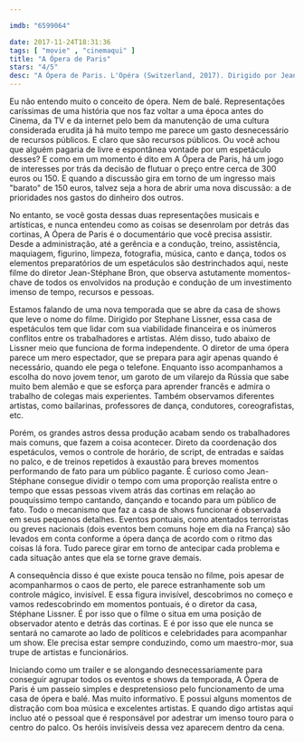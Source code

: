 ```yaml
---

imdb: "6599064"

date: 2017-11-24T18:31:36
tags: [ "movie" , "cinemaqui" ]
title: "A Ópera de Paris"
stars: "4/5"
desc: "A Ópera de Paris. L'Opéra (Switzerland, 2017). Dirigido por Jean-Stéphane Bron. Com Stéphane Lissner (Himself), Benjamin Millepied."
---
```

Eu não entendo muito o conceito de ópera. Nem de balé. Representações caríssimas de uma história que nos faz voltar a uma época antes do Cinema, da TV e da internet pelo bem da manutenção de uma cultura considerada erudita já há muito tempo me parece um gasto desnecessário de recursos públicos. E claro que são recursos públicos. Ou você achou que alguém pagaria de livre e espontânea vontade por um espetáculo desses? E como em um momento é dito em A Ópera de Paris, há um jogo de interesses por trás da decisão de flutuar o preço entre cerca de 300 euros ou 150. E quando a discussão gira em torno de um ingresso mais "barato" de 150 euros, talvez seja a hora de abrir uma nova discussão: a de prioridades nos gastos do dinheiro dos outros.

No entanto, se você gosta dessas duas representações musicais e artísticas, e nunca entendeu como as coisas se desenrolam por detrás das cortinas, A Ópera de Paris é o documentário que você precisa assistir. Desde a administração, até a gerência e a condução, treino, assistência, maquiagem, figurino, limpeza, fotografia, música, canto e dança, todos os elementos preparatórios de um espetáculos são destrinchados aqui, neste filme do diretor Jean-Stéphane Bron, que observa astutamente momentos-chave de todos os envolvidos na produção e condução de um investimento imenso de tempo, recursos e pessoas. 

Estamos falando de uma nova temporada que se abre da casa de shows que leve o nome do filme. Dirigido por Stephane Lissner, essa casa de espetáculos tem que lidar com sua viabilidade financeira e os inúmeros conflitos entre os trabalhadores e artistas. Além disso, tudo abaixo de Lissner meio que funciona de forma independente. O diretor de uma ópera parece um mero espectador, que se prepara para agir apenas quando é necessário, quando ele pega o telefone. Enquanto isso acompanhamos a escolha do novo jovem tenor, um garoto de um vilarejo da Rússia que sabe muito bem alemão e que se esforça para aprender francês e admira o trabalho de colegas mais experientes. Também observamos diferentes artistas, como bailarinas, professores de dança, condutores, coreografistas, etc.

Porém, os grandes astros dessa produção acabam sendo os trabalhadores mais comuns, que fazem a coisa acontecer. Direto da coordenação dos espetáculos, vemos o controle de horário, de script, de entradas e saídas no palco, e de treinos repetidos à exaustão para breves momentos performando de fato para um público pagante. É curioso como Jean-Stéphane consegue dividir o tempo com uma proporção realista entre o tempo que essas pessoas vivem atrás das cortinas em relação ao pouquíssimo tempo cantando, dançando e tocando para um público de fato. Todo o mecanismo que faz a casa de shows funcionar é observada em seus pequenos detalhes. Eventos pontuais, como atentados terroristas ou greves nacionais (dois eventos bem comuns hoje em dia na França) são levados em conta conforme a ópera dança de acordo com o ritmo das coisas lá fora. Tudo parece girar em torno de antecipar cada problema e cada situação antes que ela se torne grave demais.

A consequência disso é que existe pouca tensão no filme, pois apesar de acompanharmos o caos de perto, ele parece estranhamente sob um controle mágico, invisível. E essa figura invisível, descobrimos no começo e vamos redescobrindo em momentos pontuais, é o diretor da casa, Stéphane Lissner. É por isso que o filme o situa em uma posição de observador atento e detrás das cortinas. E é por isso que ele nunca se sentará no camarote ao lado de políticos e celebridades para acompanhar um show. Ele precisa estar sempre conduzindo, como um maestro-mor, sua trupe de artistas e funcionários.

Iniciando como um trailer e se alongando desnecessariamente para conseguir agrupar todos os eventos e shows da temporada, A Ópera de Paris é um passeio simples e despretensioso pelo funcionamento de uma casa de ópera e balé. Mas muito informativo. E possui alguns momentos de distração com boa música e excelentes artistas. E quando digo artistas aqui incluo até o pessoal que é responsável por adestrar um imenso touro para o centro do palco. Os heróis invisíveis dessa vez aparecem dentro da cena.
